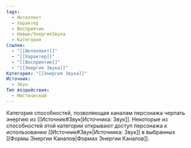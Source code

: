 ```yaml
---
tags:
  - Интеллект
  - Характер
  - Восприятие
  - Навык/ЭнергияЗвука
  - Категория
Ссылки:
  - "[[Интеллект]]"
  - "[[Характер]]"
  - "[[Восприятие]]"
  - "[[Энергия Звука]]"
Категория: "[[Энергия Звука]]"
Источник:
  - Звук
Тип воздействия:
  - Мистический
---
```

Категория способностей, позволяющая каналам персонажа черпать энергию из [[Источник#Звук|Источника: Звук]]. Некоторые из способностей этой категории открывают доступ персонажа к использованию [[Источник#Звук|Источника: Звук]] в выбранных [[Формы Энергии Каналов|Формах Энергии Каналов]]. 